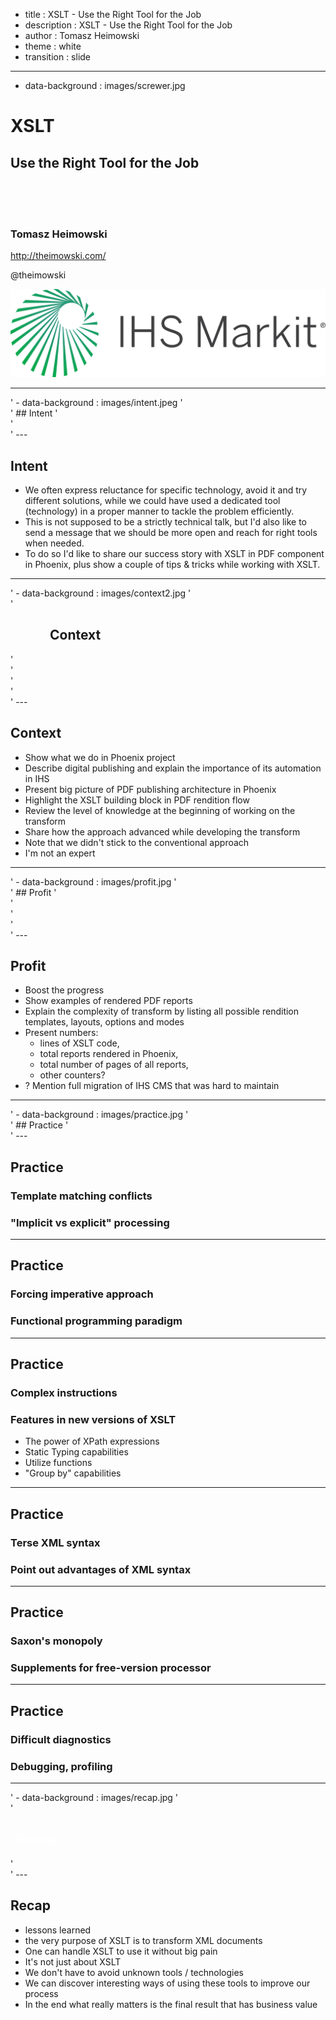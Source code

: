 - title : XSLT - Use the Right Tool for the Job
- description : XSLT - Use the Right Tool for the Job
- author : Tomasz Heimowski
- theme : white
- transition : slide

***
- data-background : images/screwer.jpg


# XSLT
## Use the Right Tool for the Job

</br>
</br>
</br>

### Tomasz Heimowski

http://theimowski.com/

@theimowski

![ihsmarkit](images/ihsmarkit.svg)

***
'   - data-background : images/intent.jpeg
'   
'   ## Intent
'   </br>
'   
'   ---

## Intent

* We often express reluctance for specific technology, avoid it and try different solutions, while we could have used a dedicated tool (technology) in a proper manner to tackle the problem efficiently.
* This is not supposed to be a strictly technical talk, but I'd also like to send a message that we should be more open and reach for right tools when needed.  
* To do so I'd like to share our success story with XSLT in PDF component in Phoenix, plus show a couple of tips & tricks while working with XSLT.

***
'   - data-background : images/context2.jpg
'   
'   <h2>&emsp;&emsp;&emsp;Context</h2>
'   </br>
'   </br>
'   </br>
'   
'   ---

## Context

* Show what we do in Phoenix project
* Describe digital publishing and explain the importance of its automation in IHS
* Present big picture of PDF publishing architecture in Phoenix
* Highlight the XSLT building block in PDF rendition flow
* Review the level of knowledge at the beginning of working on the transform
* Share how the approach advanced while developing the transform
* Note that we didn't stick to the conventional approach
* I'm not an expert

***
'   - data-background : images/profit.jpg
'   
'   ## Profit
'   </br>
'   </br>
'   </br>
'   
'   ---

## Profit

* Boost the progress
* Show examples of rendered PDF reports
* Explain the complexity of transform by listing all possible rendition templates, layouts, options and modes
* Present numbers: 
    * lines of XSLT code, 
    * total reports rendered in Phoenix, 
    * total number of pages of all reports,
    * other counters?
* ? Mention full migration of IHS CMS that was hard to maintain

***
'   - data-background : images/practice.jpg
'   
'   ## Practice
'   
'   ---

## Practice

### Template matching conflicts
### "Implicit vs explicit" processing

---

## Practice

### Forcing imperative approach
### Functional programming paradigm

---

## Practice

### Complex instructions
### Features in new versions of XSLT

* The power of XPath expressions
* Static Typing capabilities
* Utilize functions
* "Group by" capabilities

---

## Practice

### Terse XML syntax
### Point out advantages of XML syntax

---

## Practice

### Saxon's monopoly
### Supplements for free-version processor

---

## Practice

### Difficult diagnostics
### Debugging, profiling

***
'   - data-background : images/recap.jpg
'   
'   <h2 style="color: white">&nbsp;&nbsp;Recap</h2>
'   
'   ---

## Recap

* lessons learned
* the very purpose of XSLT is to transform XML documents
* One can handle XSLT to use it without big pain
* It's not just about XSLT
* We don't have to avoid unknown tools / technologies
* We can discover interesting ways of using these tools to improve our process
* In the end what really matters is the final result that has business value